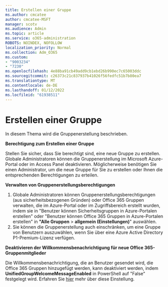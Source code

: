 ```yaml
---
title: Erstellen einer Gruppe
ms.author: cmcatee
author: cmcatee-MSFT
manager: scotv
ms.audience: Admin
ms.topic: article
ms.service: o365-administration
ROBOTS: NOINDEX, NOFOLLOW
localization_priority: Normal
ms.collection: Adm_O365
ms.custom:
- "9003234"
- "7230"
ms.openlocfilehash: 4e88ba91cb49add9cb1ebd26b990ec7c65003ddc
ms.sourcegitcommit: c26373c21c837937b41026f56fedfc51b7b80ea7
ms.translationtype: MT
ms.contentlocale: de-DE
ms.lasthandoff: 01/12/2022
ms.locfileid: "61938511"
---
```

# <a name="create-a-group"></a>Erstellen einer Gruppe

In diesem Thema wird die Gruppenerstellung beschrieben.

**Berechtigung zum Erstellen einer Gruppe**

Stellen Sie sicher, dass Sie berechtigt sind, eine neue Gruppe zu erstellen. Globale Administratoren können die Gruppenerstellung im Microsoft Azure-Portal oder im Access Panel deaktivieren. Möglicherweise benötigen Sie einen Administrator, um die neue Gruppe für Sie zu erstellen oder Ihnen die entsprechenden Berechtigungen zu erteilen.

**Verwalten von Gruppenerstellungsberechtigungen**

1. Globale Administratoren können Gruppenerstellungsberechtigungen (aus sicherheitsbezogenen Gründen) oder Office 365 Gruppen verwalten, die im Azure-Portal oder im Zugriffsbereich erstellt wurden, indem sie in "Benutzer können Sicherheitsgruppen in Azure-Portalen erstellen" oder "Benutzer können Office 365 Gruppen in Azure-Portalen erstellen" in **"Alle Gruppen**  >  **allgemein (Einstellungen)**" auswählen.
2. Sie können die Gruppenerstellung auch einschränken, um eine Gruppe von Benutzern auszuwählen, wenn Sie über eine Azure Active Directory P1-Premium-Lizenz verfügen.

**Deaktivieren der Willkommensbenachrichtigung für neue Office 365-Gruppenmitglieder**

Die Willkommensbenachrichtigung, die an Benutzer gesendet wird, die Office 365 Gruppen hinzugefügt werden, kann deaktiviert werden, indem **UnifiedGroupWelcomeMessageEnabled** in PowerShell auf "False" festgelegt wird. Erfahren Sie [hier](https://docs.microsoft.com/powershell/module/exchange/set-unifiedgroup?view=exchange-ps&preserve-view=true) mehr über diese Einstellung.

